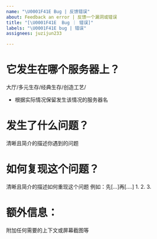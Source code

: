```yaml
---
name: "\U0001F41E Bug | 反馈错误"
about: Feedback an error | 反馈一个漏洞或错误
title: "[\U0001F41E  Bug ｜ 错误]"
labels: "\U0001F41E bug | 错误"
assignees: juzijun233

---
```


# 它发生在哪个服务器上？
大厅/多元生存/经典生存/创造工艺/
* 根据实际情况保留发生该情况的服务器名

# 发生了什么问题？
清晰且简介的描述你遇到的问题


# 如何复现这个问题？
清晰且简介的描述如何重现这个问题
例如：先[...]再[....]
1.
2.
3.


# 额外信息：
附加任何需要的上下文或屏幕截图等
